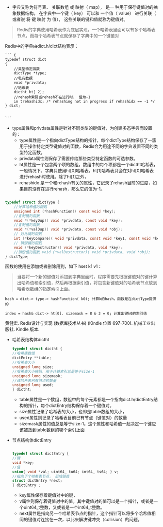 

* 字典又称为符号表、 关联数组 或 映射（ map）， 是一 种用于保存键值对的抽象数据结构。 在字典中一个键（ key） 可以和 一个值（ value） 进行关联（ 或者说 将 键 映射 为 值）， 这些关联的键和值就称为键值对。


> Redis的字典使用哈希表作为底层实现，一个哈希表里面可以有多个哈希表节点，而每个哈希表节点就保存了字典中的一个键值对

Redis中的字典由dict.h/dict结构表示： 

    ``` C
    typedef struct dict 
    { 
        //类型特定函数
        dictType *type; 
        //私有数据 
        void *privdata; 
        //哈希表
        dictht ht[ 2]; 
        //rehash索引当rehash不在进行时， 值为-1
        in trehashidx; /* rehashing not in progress if rehashidx == -1 */ 
    } dict;
    
    
    ```

* type属性和privdata属性是针对不同类型的键值对，为创建多态字典而设置的：
    * type属性是一个指向dictType结构的指针，每个dictType结构保存了一簇用于操作特定类型键值对的函数，Redis会为用途不同的字典设置不同的类型特定函数。
    * privdata属性则保存了需要传给那些类型特定函数的可选参数。
    * ht属性是一个包含两个项的数组，数组中的每个项都是一个dictht哈希表，一般情况下，字典只使用ht[0]哈希表，ht[1]哈希表只会在对ht[0]哈希表进行rehash时使用。除了ht[1]之外，
    * rehashidx 是一个和rehash有关的属性，它记录了rehash目前的进度，如果目前没有在进行rehash，那么它的值为-1。
    

``` C

typedef struct dictType { 
    //计算哈希值的函数 
    unsigned int (*hashFunction)( const void *key); 
    //复制键的函数 
    void *(*keyDup)( void *privdata, const void *key); 
    //复制值的函数
    void *(*valDup)( void *privdata, const void *obj); 
    // 对比键的函数
    int (*keyCompare)( void *privdata, const void *key1, const void *key2); 
    // 销毁键的函数 
    void (*keyDestructor)( void *privdata, void *key); 
    //销毁值的函数 void (*valDestructor)( void *privdata, void *obj); 
} dictType;

``` 

函数的使用在添加或者删除用到，如下 hset k1 v1：

> 当要将一个新的键值对添加到字典里面时，程序需要先根据键值对的键计算出哈希值和索引值，然后再根据索引值，将包含新键值对的哈希表节点放到哈希表数组的指定索引上面。

    hash = dict-> type-> hashFunction( k0); 计算k的hash，函数是在dictType提供的
    
    index = hash& dict-> ht[0]. sizemask = 8 & 3 = 0; 计算出键k0的索引值
 
 







黄健宏. Redis设计与实现 (数据库技术丛书) (Kindle 位置 697-700). 机械工业出版社. Kindle 版本.  
 





* 哈希表结构体dictht

    ``` C
    typedef struct dictht { 
    //哈希表数组
    dictEntry **table; 
    //哈希表大小 
    unsigned long size; 
    //哈希表大小掩码，用于计算索引总是等于size-1 
    unsigned long sizemask; 
    //该哈希表已有节点的数量
    unsigned long used;
    } dictht;
    
    ```

    * table属性是一个数组，数组中的每个元素都是一个指向dict.h/dictEntry结构的指针，每个dictEntry结构保存着一个键值对。
    * size属性记录了哈希表的大小，也即是table数组的大小，
    * used属性则记录了哈希表目前已有节点（键值对）的数量 
    * sizemask属性的值总是等于size-1，这个属性和哈希值一起决定一个键应该被放到table数组的哪个索引上面
    
    
    
* 节点结构体dictEntry

    ``` C

    typedef struct dictEntry { 
    //键 
    void *key; 
    //值 
    union{ void *val; uint64_ tu64; int64_ ts64; } v; 
    //指向下个哈希表节点， 形成链表 
    struct dictEntry *next;
    } dictEntry ;

    ```

    * key属性保存着键值对中的键，
    * v属性则保存着键值对中的值，其中键值对的值可以是一个指针，或者是一个uint64_t整数，又或者是一个int64_t整数。
    * next属性是指向另一个哈希表节点的指针，这个指针可以将多个哈希值相同的键值对连接在一次，以此来解决键冲突（collision）的问题。





